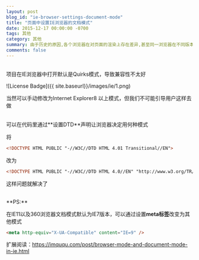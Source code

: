 ```yaml
---
layout: post
blog_id: "ie-browser-settings-document-mode"
title: "页面中设置IE浏览器的文档模式"
date: 2015-12-17 00:00:00 -0700
tags: 其他
category: 其他
summary: 由于历史的原因,各个浏览器在对页面的渲染上存在差异,甚至同一浏览器在不同版本中,对页面的渲染也不同
comments: false
---
```

</br>
项目在IE浏览器中打开默认是Quirks模式，导致兼容性不太好

![License Badge]({{ site.baseurl}}/images/ie/1.png)

当然可以手动修改为Internet Explorer8 以上模式，但我们不可能引导用户这样去做

</br>
可以在代码里通过**设置DTD**声明让浏览器决定用何种模式

将

```html
<!DOCTYPE HTML PUBLIC "-//W3C//DTD HTML 4.01 Transitional//EN">
```

改为

```html
<!DOCTYPE HTML PUBLIC "-//W3C//DTD HTML 4.0//EN" "http://www.w3.org/TR/html4/strict.dtd">
```

这样问题就解决了

</br>
**PS:**

在IE11以及360浏览器文档模式默认为IE7版本，可以通过设置**meta标签**改变为其他模式

```html
<meta http-equiv="X-UA-Compatible" content="IE=9" />
```

扩展阅读：https://imququ.com/post/browser-mode-and-document-mode-in-ie.html

</br>